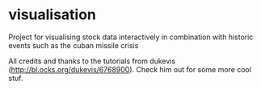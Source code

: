 # visualisation

Project for visualising stock data interactively in combination with historic events such as the cuban missile crisis

All credits and thanks to the tutorials from dukevis (http://bl.ocks.org/dukevis/6768900). Check him out for some more cool stuf.

